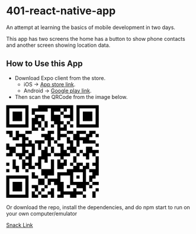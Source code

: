 # 401-react-native-app
An attempt at learning the basics of mobile development in two days.

This app has two screens the home has a button to show phone contacts and another screen showing location data.

## How to Use this App
- Download Expo client from the store.
   - iOS -> [App store link](https://apps.apple.com/us/app/expo-client/id982107779).
   - Android -> [Google play link](https://play.google.com/store/apps/details?id=host.exp.exponent).
- Then scan the QRCode from the image below.

![](expo-qr.png)

Or download the repo, install the dependencies, and do npm start to run on your own computer/emulator

[Snack Link](https://snack.expo.io/@yahya95/starter-react-native)
